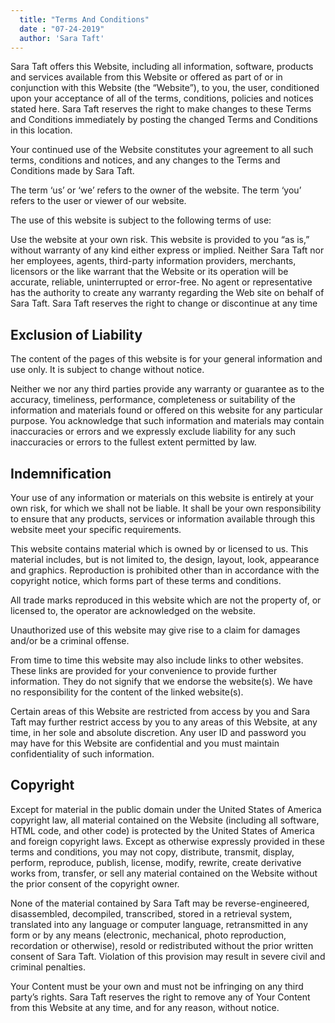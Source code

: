 ```yaml
---
  title: "Terms And Conditions"
  date : "07-24-2019"
  author: 'Sara Taft'
---
```

    

Sara Taft offers this Website, including all information, software, products and services available from this Website or offered as part of or in conjunction with this Website (the “Website”), to you, the user, conditioned upon your acceptance of all of the terms, conditions, policies and notices stated here. Sara Taft reserves the right to make changes to these Terms and Conditions immediately by posting the changed Terms and Conditions in this location.

Your continued use of the Website constitutes your agreement to all such terms, conditions and notices, and any changes to the Terms and Conditions made by Sara Taft.

The term ‘us’ or ‘we’ refers to the owner of the website. The term ‘you’ refers to the user or viewer of our website.

The use of this website is subject to the following terms of use:

Use the website at your own risk. This website is provided to you “as is,” without warranty of any kind either express or implied. Neither Sara Taft nor her employees, agents, third-party information providers, merchants, licensors or the like warrant that the Website or its operation will be accurate, reliable, uninterrupted or error-free. No agent or representative has the authority to create any warranty regarding the Web site on behalf of Sara Taft. Sara Taft reserves the right to change or discontinue at any time

## Exclusion of Liability

The content of the pages of this website is for your general information and use only. It is subject to change without notice.

Neither we nor any third parties provide any warranty or guarantee as to the accuracy, timeliness, performance, completeness or suitability of the information and materials found or offered on this website for any particular purpose. You acknowledge that such information and materials may contain inaccuracies or errors and we expressly exclude liability for any such inaccuracies or errors to the fullest extent permitted by law.

## Indemnification

Your use of any information or materials on this website is entirely at your own risk, for which we shall not be liable. It shall be your own responsibility to ensure that any products, services or information available through this website meet your specific requirements.

This website contains material which is owned by or licensed to us. This material includes, but is not limited to, the design, layout, look, appearance and graphics. Reproduction is prohibited other than in accordance with the copyright notice, which forms part of these terms and conditions.

All trade marks reproduced in this website which are not the property of, or licensed to, the operator are acknowledged on the website.

Unauthorized use of this website may give rise to a claim for damages and/or be a criminal offense.

From time to time this website may also include links to other websites. These links are provided for your convenience to provide further information. They do not signify that we endorse the website(s). We have no responsibility for the content of the linked website(s).

Certain areas of this Website are restricted from access by you and Sara Taft may further restrict access by you to any areas of this Website, at any time, in her sole and absolute discretion. Any user ID and password you may have for this Website are confidential and you must maintain confidentiality of such information.

## Copyright

Except for material in the public domain under the United States of America copyright law, all material contained on the Website (including all software, HTML code, and other code) is protected by the United States of America and foreign copyright laws. Except as otherwise expressly provided in these terms and conditions, you may not copy, distribute, transmit, display, perform, reproduce, publish, license, modify, rewrite, create derivative works from, transfer, or sell any material contained on the Website without the prior consent of the copyright owner.

None of the material contained by Sara Taft may be reverse-engineered, disassembled, decompiled, transcribed, stored in a retrieval system, translated into any language or computer language, retransmitted in any form or by any means (electronic, mechanical, photo reproduction, recordation or otherwise), resold or redistributed without the prior written consent of Sara Taft. Violation of this provision may result in severe civil and criminal penalties.

Your Content must be your own and must not be infringing on any third party’s rights. Sara Taft reserves the right to remove any of Your Content from this Website at any time, and for any reason, without notice.